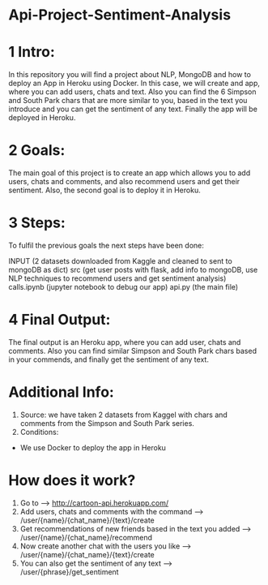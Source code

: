 # Api-Project-Sentiment-Analysis

# 1 Intro:
In this repository you will find a project about NLP, MongoDB and how to deploy an App in Heroku using Docker. In this case, we will create and app, where you can add users, chats and text. Also you can find the 6 Simpson and South Park chars that are more similar to you, based in the text you introduce and you can get the sentiment of any text. Finally the app will be deployed in Heroku.

# 2 Goals:
The main goal of this project is to create an app which allows you to add users, chats and comments, and also recommend users and get their sentiment. Also, the second goal is to deploy it in Heroku.

# 3 Steps:
To fulfil the previous goals the next steps have been done:

INPUT (2 datasets downloaded from Kaggle and cleaned to sent to mongoDB as dict)
src (get user posts with flask, add info to mongoDB, use NLP techniques to recommend users and get sentiment analysis)
calls.ipynb (jupyter notebook to debug our app)
api.py (the main file)


# 4 Final Output:
The final output is an Heroku app, where you can add user, chats and comments. Also you can find similar Simpson and South Park chars based in your commends, and finally get the sentiment of any text.

# Additional Info:
1. Source: we have taken 2 datasets from Kaggel with chars and comments from the Simpson and South Park series.
2. Conditions:
- We use Docker to deploy the app in Heroku

# How does it work?
1. Go to --> http://cartoon-api.herokuapp.com/
2. Add users, chats and comments with the command --> /user/{name}/{chat_name}/{text}/create
3. Get recommendations of new friends based in the text you added --> /user/{name}/{chat_name}/recommend
4. Now create another chat with the users you like --> /user/{name}/{chat_name}/{text}/create
5. You can also get the sentiment of any text --> /user/{phrase}/get_sentiment
